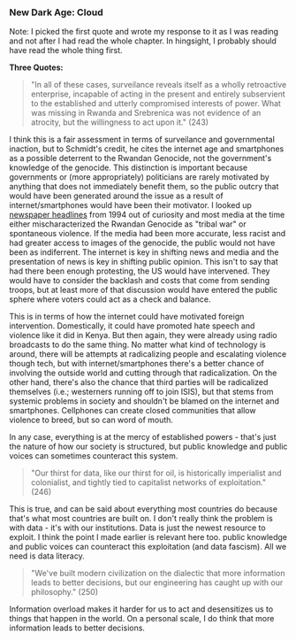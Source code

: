 ### New Dark Age: Cloud

Note: I picked the first quote and wrote my response to it as I was reading and not after I had read the whole chapter. In hingsight, I probably should have read the whole thing first.

**Three Quotes:**

> "In all of these cases, surveilance reveals itself as a wholly retroactive enterprise, incapable of acting in the present and entirely subservient to the established and utterly compromised interests of power. What was missing in Rwanda and Srebrenica was not evidence of an atrocity, but the willingness to act upon it." (243)

I think this is a fair assessment in terms of surveilance and governmental inaction, but to Schmidt's credit, he cites the internet age and smartphones as a possible deterrent to the Rwandan Genocide, not the government's knowledge of the genocide. This distinction is important because governments or (more appropriately) politicians are rarely motivated by anything that does not immediately benefit them, so the public outcry that would have been generated around the issue as a result of internet/smartphones would have been their motivator. I looked up [newspaper headlines](https://www.newspapers.com/topics/world-history/rwandan-genocide/) from 1994 out of curiosity and most media at the time either mischaracterized the Rwandan Genocide as "tribal war" or spontaneous violence. If the media had been more accurate, less racist and had greater access to images of the genocide, the public would not have been as indiferrent. The internet is key in shifting news and media and the presentation of news is key in shifting public opinion. This isn't to say that had there been enough protesting, the US would have intervened. They would have to consider the backlash and costs that come from sending troops, but at least more of that discussion would have entered the public sphere where voters could act as a check and balance. 

This is in terms of how the internet could have motivated foreign intervention. Domestically, it could have promoted hate speech and violence like it did in Kenya. But then again, they were already using radio broadcasts to do the same thing. No matter what kind of technology is around, there will be attempts at radicalizing people and escalating violence though tech, but with internet/smartphones there's a better chance of involving the outside world and cutting through that radicalization. On the other hand, there's also the chance that third parties will be radicalized themselves (i.e.; westerners running off to join ISIS), but that stems from systemic problems in society and shouldn't be blamed on the internet and smartphones. Cellphones can create closed communities that allow violence to breed, but so can word of mouth.

In any case, everything is at the mercy of established powers - that's just the nature of how our society is structured, but public knowledge and public voices can sometimes counteract this system.

>"Our thirst for data, like our thirst for oil, is historically imperialist and colonialist, and tightly tied to capitalist networks of exploitation." (246)

This is true, and can be said about everything most countries do because that's what most countries are built on. I don't really think the problem is with data - it's with our institutions. Data is just the newest resource to exploit. I think the point I made earlier is relevant here too. public knowledge and public voices can counteract this exploitation (and data fascism). All we need is data literacy.

>"We've built modern civilization on the dialectic that more information leads to better decisions, but our engineering has caught up with our philosophy." (250)

Information overload makes it harder for us to act and desensitizes us to things that happen in the world. On a personal scale, I do think that more information leads to better decisions.




